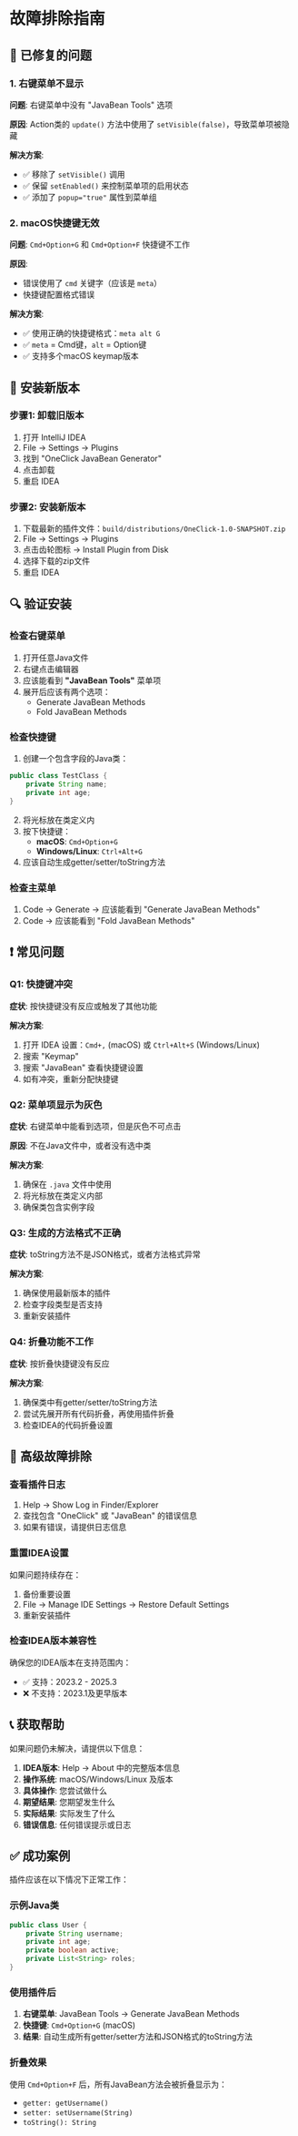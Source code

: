 # 故障排除指南

## 🔧 已修复的问题

### 1. 右键菜单不显示
**问题**: 右键菜单中没有 "JavaBean Tools" 选项

**原因**: Action类的 `update()` 方法中使用了 `setVisible(false)`，导致菜单项被隐藏

**解决方案**: 
- ✅ 移除了 `setVisible()` 调用
- ✅ 保留 `setEnabled()` 来控制菜单项的启用状态
- ✅ 添加了 `popup="true"` 属性到菜单组

### 2. macOS快捷键无效
**问题**: `Cmd+Option+G` 和 `Cmd+Option+F` 快捷键不工作

**原因**: 
- 错误使用了 `cmd` 关键字（应该是 `meta`）
- 快捷键配置格式错误

**解决方案**:
- ✅ 使用正确的快捷键格式：`meta alt G`
- ✅ `meta` = Cmd键，`alt` = Option键
- ✅ 支持多个macOS keymap版本

## 🚀 安装新版本

### 步骤1: 卸载旧版本
1. 打开 IntelliJ IDEA
2. File → Settings → Plugins
3. 找到 "OneClick JavaBean Generator"
4. 点击卸载
5. 重启 IDEA

### 步骤2: 安装新版本
1. 下载最新的插件文件：`build/distributions/OneClick-1.0-SNAPSHOT.zip`
2. File → Settings → Plugins
3. 点击齿轮图标 → Install Plugin from Disk
4. 选择下载的zip文件
5. 重启 IDEA

## 🔍 验证安装

### 检查右键菜单
1. 打开任意Java文件
2. 右键点击编辑器
3. 应该能看到 **"JavaBean Tools"** 菜单项
4. 展开后应该有两个选项：
   - Generate JavaBean Methods
   - Fold JavaBean Methods

### 检查快捷键
1. 创建一个包含字段的Java类：
```java
public class TestClass {
    private String name;
    private int age;
}
```

2. 将光标放在类定义内
3. 按下快捷键：
   - **macOS**: `Cmd+Option+G`
   - **Windows/Linux**: `Ctrl+Alt+G`
4. 应该自动生成getter/setter/toString方法

### 检查主菜单
1. Code → Generate → 应该能看到 "Generate JavaBean Methods"
2. Code → 应该能看到 "Fold JavaBean Methods"

## ❗ 常见问题

### Q1: 快捷键冲突
**症状**: 按快捷键没有反应或触发了其他功能

**解决方案**:
1. 打开 IDEA 设置：`Cmd+,` (macOS) 或 `Ctrl+Alt+S` (Windows/Linux)
2. 搜索 "Keymap"
3. 搜索 "JavaBean" 查看快捷键设置
4. 如有冲突，重新分配快捷键

### Q2: 菜单项显示为灰色
**症状**: 右键菜单中能看到选项，但是灰色不可点击

**原因**: 不在Java文件中，或者没有选中类

**解决方案**:
1. 确保在 `.java` 文件中使用
2. 将光标放在类定义内部
3. 确保类包含实例字段

### Q3: 生成的方法格式不正确
**症状**: toString方法不是JSON格式，或者方法格式异常

**解决方案**:
1. 确保使用最新版本的插件
2. 检查字段类型是否支持
3. 重新安装插件

### Q4: 折叠功能不工作
**症状**: 按折叠快捷键没有反应

**解决方案**:
1. 确保类中有getter/setter/toString方法
2. 尝试先展开所有代码折叠，再使用插件折叠
3. 检查IDEA的代码折叠设置

## 🔧 高级故障排除

### 查看插件日志
1. Help → Show Log in Finder/Explorer
2. 查找包含 "OneClick" 或 "JavaBean" 的错误信息
3. 如果有错误，请提供日志信息

### 重置IDEA设置
如果问题持续存在：
1. 备份重要设置
2. File → Manage IDE Settings → Restore Default Settings
3. 重新安装插件

### 检查IDEA版本兼容性
确保您的IDEA版本在支持范围内：
- ✅ 支持：2023.2 - 2025.3
- ❌ 不支持：2023.1及更早版本

## 📞 获取帮助

如果问题仍未解决，请提供以下信息：
1. **IDEA版本**: Help → About 中的完整版本信息
2. **操作系统**: macOS/Windows/Linux 及版本
3. **具体操作**: 您尝试做什么
4. **期望结果**: 您期望发生什么
5. **实际结果**: 实际发生了什么
6. **错误信息**: 任何错误提示或日志

## ✅ 成功案例

插件应该在以下情况下正常工作：

### 示例Java类
```java
public class User {
    private String username;
    private int age;
    private boolean active;
    private List<String> roles;
}
```

### 使用插件后
1. **右键菜单**: JavaBean Tools → Generate JavaBean Methods
2. **快捷键**: `Cmd+Option+G` (macOS)
3. **结果**: 自动生成所有getter/setter方法和JSON格式的toString方法

### 折叠效果
使用 `Cmd+Option+F` 后，所有JavaBean方法会被折叠显示为：
- `getter: getUsername()`
- `setter: setUsername(String)`
- `toString(): String`
